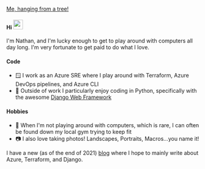 [Me, hanging from a tree!](https://raw.githubusercontent.com/thefisk/thefisk/main/justhangingaround.jpg)

#### Hi <img src="https://media.giphy.com/media/hvRJCLFzcasrR4ia7z/giphy.gif" width="25px">
I'm Nathan, and I'm lucky enough to get to play around with computers all day long. I'm very fortunate to get paid to do what I love.

#### Code

- 🪟 I work as an Azure SRE where I play around with Terraform, Azure DevOps pipelines, and Azure CLI
- 🐍 Outside of work I particularly enjoy coding in Python, specifically with the awesome [Django Web Framework](https://github.com/django/django)

#### Hobbies

- 💪 When I'm not playing around with computers, which is rare, I can often be found down my local gym trying to keep fit
- 📷 I also love taking photos! Landscapes, Portraits, Macros...you name it!

I have a new (as of the end of 2021) [blog](https://nathanfisk.co.uk) where I hope to mainly write about Azure, Terraform, and Django.

